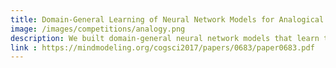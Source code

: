```yaml
---
title: Domain-General Learning of Neural Network Models for Analogical Reasoning (2017)
image: /images/competitions/analogy.png
description: We built domain-general neural network models that learn to solve analogy tasks in different modalities (texts and images) using word representations and image representations learned from large-scale naturalistic corpus. The model reproduces key findings in the analogical reasoning literature, including relational shift and familiarity effect.
link : https://mindmodeling.org/cogsci2017/papers/0683/paper0683.pdf
---
```

